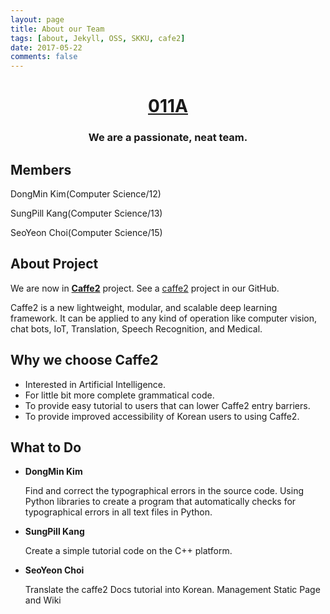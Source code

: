 ```yaml
---
layout: page
title: About our Team
tags: [about, Jekyll, OSS, SKKU, cafe2]
date: 2017-05-22
comments: false
---
```

    
# <center><a href="https://astonisher.github.io/"><b>011A</b></a><br/></center>
### <center> We are a passionate, neat team.</center>


## Members
 DongMin Kim(Computer Science/12)
 
 SungPill Kang(Computer Science/13)
 
 SeoYeon Choi(Computer Science/15)



## About Project
We are now in <a href="https://caffe2.ai/"><b>Caffe2</b></a> project. See a [caffe2](https://github.com/17-1-SKKU-OSS/caffe2) project in our GitHub.

Caffe2 is a new lightweight, modular, and scalable deep learning framework.
It can be applied to any kind of operation like computer vision, chat bots, IoT, Translation, Speech Recognition, and Medical.



## Why we choose Caffe2
- Interested in Artificial Intelligence.
- For little bit more complete grammatical code. 
- To provide easy tutorial to users that can lower Caffe2 entry barriers.
- To provide improved accessibility of Korean users to using Caffe2.



## What to Do

- **DongMin Kim**

   Find and correct the typographical errors in the source code. Using Python libraries to create a program that automatically checks for typographical errors in all text files in Python.

- **SungPill Kang**

   Create a simple tutorial code on the C++ platform.

- **SeoYeon Choi**

   Translate the caffe2 Docs tutorial into Korean. Management Static Page and Wiki

